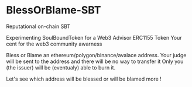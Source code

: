 # BlessOrBlame-SBT
Reputational on-chain SBT

Experimenting SoulBoundToken for a Web3 Advisor ERC1155 Token
Your cent for the web3 community awarness

Bless or Blame an ethereum/polygon/binance/avalace address.
Your judge will be sent to the address and there will be no way to transfer it
Only you (the issuer) will be (eventualy) able to burn it.

Let's see which address will be blessed or will be blamed more !
